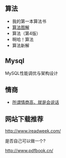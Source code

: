 ## 算法

- 我的第一本算法书
- [算法图解](http://img.zongqilive.cn/%E7%AE%97%E6%B3%95%E5%9B%BE%E8%A7%A3.pdf)
- 算法（第4版）
- 啊哈！算法
- 算法新解



## Mysql

MySQL性能调优与架构设计



## 情商

- [所谓情商高，就是会说话](https://img.zongqilive.cn/%E6%89%80%E8%B0%93%E6%83%85%E5%95%86%E9%AB%98%EF%BC%8C%E5%B0%B1%E6%98%AF%E4%BC%9A%E8%AF%B4%E8%AF%9D.pdf)



## 网站下载推荐

http://www.ireadweek.com/

是否自己可以做一个?

http://www.pdfbook.cn/